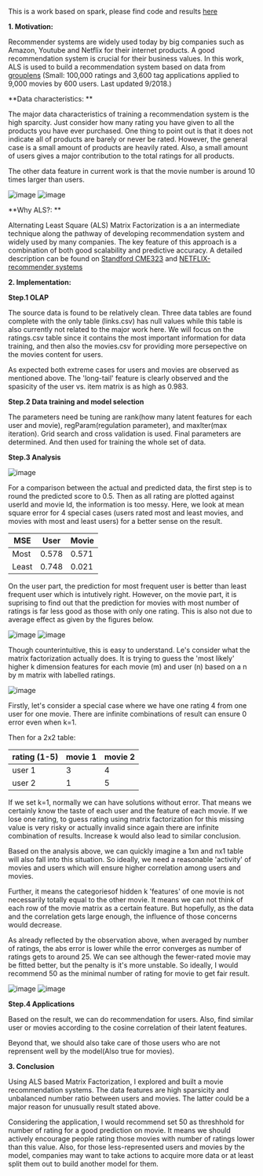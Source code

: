 This is a work based on spark, please find code and results [here](https://databricks-prod-cloudfront.cloud.databricks.com/public/4027ec902e239c93eaaa8714f173bcfc/7965635341886967/262132380329106/5164190521743747/latest.html)

**1. Motivation:**

Recommender systems are widely used today by big companies such as Amazon, Youtube and Netflix for their internet products. A good recommendation system is crucial for their business values. In this work, ALS is used to build a recommendation system based on data from [grouplens](https://grouplens.org/datasets/movielens/latest/) (Small: 100,000 ratings and 3,600 tag applications applied to 9,000 movies by 600 users. Last updated 9/2018.) 

**Data characteristics: **

The major data characteristics of training a recommendation system is the high sparcity. Just consider how many rating you have given to all the products you have ever purchased. One thing to point out is that it does not indicate all of products are barely or never be rated. However, the general case is a small amount of products are heavily rated. Also, a small amount of users gives a major contribution to the total ratings for all products.

The other data feature in current work is that the movie number is around 10 times larger than users.

![image](https://github.com/RuiyunHuang/Movies_Recommendation_System/blob/master/images/user_dis.png)
![image](https://github.com/RuiyunHuang/Movies_Recommendation_System/blob/master/images/movie_dis.png)

**Why ALS?: **

Alternating Least Square (ALS) Matrix Factorization is a an intermediate technique along the pathway of developing recommendation system and widely used by many companies. The key feature of this approach is a combination of both good scalability and predictive accuracy. A detailed description can be found on [Standford CME323](http://stanford.edu/~rezab/classes/cme323/S15/notes/lec14.pdf) and [NETFLIX-recommender systems](https://datajobs.com/data-science-repo/Recommender-Systems-[Netflix].pdf)

**2. Implementation:**

**Step.1 OLAP**

The source data is found to be relatively clean. Three data tables are found complete with the only table (links.csv) has null values while this table is also currently not related to the major work here. We will focus on the ratings.csv table since it contains the most important information for data training, and then also the movies.csv for providing more persepective on the movies content for users.

As expected both extreme cases for users and movies are observed as mentioned above. The 'long-tail' feature is clearly observed and the spasicity of the user vs. item matrix is as high as 0.983. 

**Step.2 Data training and model selection**

The parameters need be tuning are rank(how many latent features for each user and movie), regParam(regulation parameter), and maxIter(max iteration).  Grid search and cross validation is used. Final parameters are determined. And then used for training the whole set of data.

**Step.3 Analysis**

![image](https://github.com/RuiyunHuang/Movies_Recommendation_System/blob/master/images/rounded_ratings.png)

For a comparison between the actual and predicted data, the first step is to round the predicted score to 0.5. Then as all rating are plotted against userId and movie Id, the information is too messy. Here, we look at mean square error for 4 special cases (users rated most and least movies, and movies with most and least users) for a better sense on the result. 

| MSE | User  | Movie |
| -- | -- | -- |
| Most | 0.578 | 0.571 |
| Least  | 0.748 | 0.021 |

On the user part, the prediction for most frequent user is better than least frequent user which is intutively right. However, on the movie part, it is suprising to find out that the prediction for movies with most number of ratings is far less good as those with only one rating. This is also not due to average effect as given by the figures below. 

![image](https://github.com/RuiyunHuang/Movies_Recommendation_System/blob/master/images/most_by_movies.png)
![image](https://github.com/RuiyunHuang/Movies_Recommendation_System/blob/master/images/least_by_movies.png)

Though counterintuitive, this is easy to understand. Le's consider what the matrix factorization actually does. It is trying to guess the 'most likely' higher k dimension features for each movie (m) and user (n) based on a n by m matrix with labelled ratings. 

![image](https://github.com/RuiyunHuang/Movies_Recommendation_System/blob/master/images/Matrix-Factorization.png)

Firstly, let's consider a special case where we have one rating 4 from one user for one movie. There are infinite combinations of result can ensure 0 error even when k=1. 

Then for a 2x2 table:

| rating (1-5) | movie 1 | movie 2 |
| -- | -- | -- |
| user 1 | 3 | 4 |
| user 2 | 1 | 5 |

If we set k=1, normally we can have solutions without error. That means we certainly know the taste of each user and the feature of each movie. If we lose one rating, to guess rating using matrix factorization for this missing value is very risky or actually invalid since again there are infinite combination of results. Increase k would also lead to similar conclusion.

Based on the analysis above, we can quickly imagine a 1xn and nx1 table will also fall into this situation. So ideally, we need a reasonable 'activity' of movies and users which will ensure higher correlation among users and movies. 

Further, it means the categoriesof hidden k 'features' of one movie is not necessarily totally equal to the other movie. It means we can not think of each row of the movie matrix as a certain feature. But hopefully, as the data and the correlation gets large enough, the influence of those concerns would decrease.

As already reflected by the observation above, when averaged by number of ratings, the abs error is lower while the error converges as number of ratings gets to around 25. We can see although the fewer-rated movie may be fitted better, but the penalty is it's more unstable. So ideally, I would recommend 50 as the minimal number of rating for movie to get fair result. 

![image](https://github.com/RuiyunHuang/Movies_Recommendation_System/blob/master/images/error_by_movie.png)
![image](https://github.com/RuiyunHuang/Movies_Recommendation_System/blob/master/images/error_by_movie_1.png)

**Step.4 Applications**

Based on the result, we can do recommendation for users. Also, find similar user or movies according to the cosine correlation of their latent features.

Beyond that, we should also take care of those users who are not reprensent well by the model(Also true for movies). 

**3. Conclusion**

Using ALS based Matrix Factorization, I explored and built a movie recommendation systems. The data features are high sparsicity and unbalanced number ratio between users and movies. The latter could be a major reason for unusually result stated above. 

Considering the application, I would recommend set 50 as threshhold for number of rating for a good prediction on movie. It means we should actively encourage people rating those movies with number of ratings lower than this value. Also, for those less-represented users and movies by the model, companies may want to take actions to acquire more data or at least split them out to build another model for them. 
